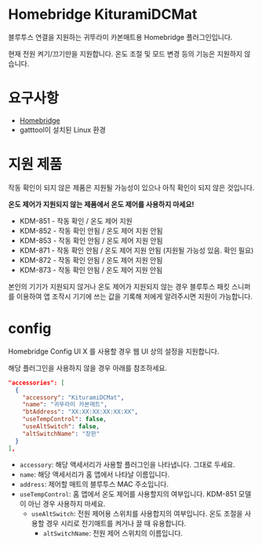 # Homebridge KituramiDCMat
블루투스 연결을 지원하는 귀뚜라미 카본매트용 Homebridge 플러그인입니다.

현재 전원 켜기/끄기만을 지원합니다. 온도 조절 및 모드 변경 등의 기능은 지원하지 않습니다.

# 요구사항
* [Homebridge](https://homebridge.io/)
* gatttool이 설치된 Linux 환경

# 지원 제품
작동 확인이 되지 않은 제품은 지원될 가능성이 있으나 아직 확인이 되지 않은 것입니다.

**온도 제어가 지원되지 않는 제품에서 온도 제어를 사용하지 마세요!**

* KDM-851 - 작동 확인 / 온도 제어 지원
* KDM-852 - 작동 확인 안됨 / 온도 제어 지원 안됨
* KDM-853 - 작동 확인 안됨 / 온도 제어 지원 안됨
* KDM-871 - 작동 확인 안됨 / 온도 제어 지원 안됨 (지원될 가능성 있음. 확인 필요)
* KDM-872 - 작동 확인 안됨 / 온도 제어 지원 안됨
* KDM-873 - 작동 확인 안됨 / 온도 제어 지원 안됨

본인의 기기가 지원되지 않거나 온도 제어가 지원되지 않는 경우 블루투스 패킷 스니퍼를 이용하여
앱 조작시 기기에 쓰는 값을 기록해 저에게 알려주시면 지원이 가능합니다.

# config
Homebridge Config UI X 를 사용할 경우 웹 UI 상의 설정을 지원합니다.

해당 플러그인을 사용하지 않을 경우 아래를 참조하세요.

```json
"accessories": [
  {
    "accessory": "KituramiDCMat",
    "name": "귀뚜라미 카본매트",
    "btAddress": "XX:XX:XX:XX:XX:XX",
    "useTempControl": false,
    "useAltSwitch": false,
    "altSwitchName": "장판"    
  }
],
```

* ```accessory```: 해당 액세서리가 사용할 플러그인을 나타냅니다. 그대로 두세요.
* ```name```: 해당 액세서리가 홈 앱에서 나타날 이름입니다.
* ```address```: 제어할 매트의 블루투스 MAC 주소입니다.
* ```useTempControl```: 홈 앱에서 온도 제어를 사용할지의 여부입니다. KDM-851 모델이 아닌 경우 사용하지 마세요.
  - ```useAltSwitch```: 전원 제어용 스위치를 사용합지의 여부입니다. 온도 조절을 사용할 경우 시리로 전기매트를 켜거나 끌 때 유용합니다.
    - ```altSwitchName```: 전원 제어 스위치의 이름입니다.